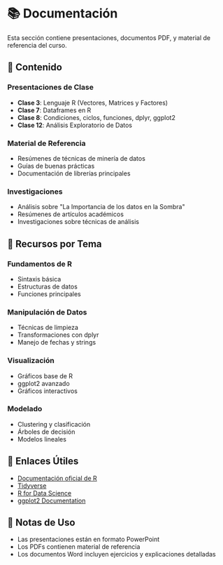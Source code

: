 # 📚 Documentación

Esta sección contiene presentaciones, documentos PDF, y material de referencia del curso.

## 📁 Contenido

### Presentaciones de Clase
- **Clase 3**: Lenguaje R (Vectores, Matrices y Factores)
- **Clase 7**: Dataframes en R
- **Clase 8**: Condiciones, ciclos, funciones, dplyr, ggplot2
- **Clase 12**: Análisis Exploratorio de Datos

### Material de Referencia
- Resúmenes de técnicas de minería de datos
- Guías de buenas prácticas
- Documentación de librerías principales

### Investigaciones
- Análisis sobre "La Importancia de los datos en la Sombra"
- Resúmenes de artículos académicos
- Investigaciones sobre técnicas de análisis

## 📖 Recursos por Tema

### Fundamentos de R
- Sintaxis básica
- Estructuras de datos
- Funciones principales

### Manipulación de Datos
- Técnicas de limpieza
- Transformaciones con dplyr
- Manejo de fechas y strings

### Visualización
- Gráficos base de R
- ggplot2 avanzado
- Gráficos interactivos

### Modelado
- Clustering y clasificación
- Árboles de decisión
- Modelos lineales

## 🔗 Enlaces Útiles
- [Documentación oficial de R](https://cran.r-project.org/)
- [Tidyverse](https://www.tidyverse.org/)
- [R for Data Science](https://r4ds.had.co.nz/)
- [ggplot2 Documentation](https://ggplot2.tidyverse.org/)

## 📝 Notas de Uso
- Las presentaciones están en formato PowerPoint
- Los PDFs contienen material de referencia
- Los documentos Word incluyen ejercicios y explicaciones detalladas

